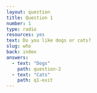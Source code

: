 ```yaml
---
layout: question
title: Question 1
number: 1
type: radio
resources: yes
text: Do you like dogs or cats?
slug: who
back: index
answers:
  - text: "Dogs"
    path: question-2
  - text: "Cats"
    path: q1-exit
---
```

